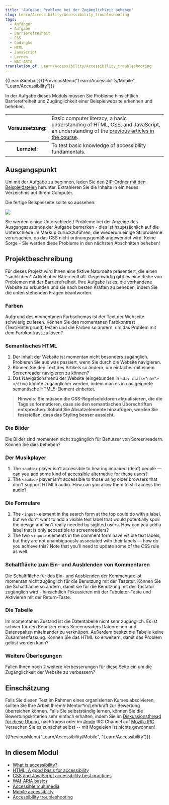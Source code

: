 ```yaml
---
title: 'Aufgabe: Probleme bei der Zugänglichkeit beheben'
slug: Learn/Accessibility/Accessibility_troubleshooting
tags:
  - Anfänger
  - Aufgabe
  - Barrierefreiheit
  - CSS
  - CodingSc
  - HTML
  - JavaScript
  - Lernen
  - WAI-ARIA
translation_of: Learn/Accessibility/Accessibility_troubleshooting
---
```

{{LearnSidebar}}{{PreviousMenu("Learn/Accessibility/Mobile", "Learn/Accessibility")}}

In der Aufgabe dieses Moduls müssen Sie Probleme hinsichtlich Barrierefreiheit und Zugänglichkeit einer Beispielwebsite erkennen und beheben.

<table class="learn-box standard-table">
  <tbody>
    <tr>
      <th scope="row">Voraussetzung:</th>
      <td>
        Basic computer literacy, a basic understanding of HTML, CSS, and
        JavaScript, an understanding of the
        <a href="/en-US/docs/Learn/Accessibility"
          >previous articles in the course</a
        >.
      </td>
    </tr>
    <tr>
      <th scope="row">Lernziel:</th>
      <td>To test basic knowledge of accessibility fundamentals.</td>
    </tr>
  </tbody>
</table>

## Ausgangspunkt

Um mit der Aufgabe zu beginnen, laden Sie den [ZIP-Ordner mit den Beispieldateien](https://github.com/mdn/learning-area/blob/master/accessibility/assessment-start/assessment-files.zip?raw=true) herunter. Extrahieren Sie die Inhalte in ein neues Verzeichnis auf Ihrem Computer.

Die fertige Beispielseite sollte so aussehen:

![](https://mdn.mozillademos.org/files/14555/assessment-site-finished.png)

Sie werden einige Unterschiede / Probleme bei der Anzeige des Ausgangszustands der Aufgabe bemerken - dies ist hauptsächlich auf die Unterschiede im Markup zurückzuführen, die wiederum einige Stilprobleme verursachen, da das CSS nicht ordnungsgemäß angewendet wird. Keine Sorge - Sie werden diese Probleme in den nächsten Abschnitten beheben!

## Projektbeschreibung

Für dieses Projekt wird Ihnen eine fiktive Naturseite präsentiert, die einen "sachlichen" Artikel über Bären enthält. Gegenwärtig gibt es eine Reihe von Problemen mit der Barrierefreiheit. Ihre Aufgabe ist es, die vorhandene Website zu erkunden und sie nach besten Kräften zu beheben, indem Sie die unten stehenden Fragen beantworten.

### Farben

Aufgrund des momentanen Farbschemas ist der Text der Webseite schwierig zu lesen. Können Sie den momentanen Farbkontrast (Text/Hintergrund) testen und die Farben so ändern, um das Problem mit dem Farbkontrast zu lösen?

### Semantisches HTML

1. Der Inhalt der Website ist momentan nicht besonders zugänglich. Probieren Sie aus was passiert, wenn Sie durch die Website navigieren.
2. Können Sie den Text des Artikels so ändern, um einfacher mit einem Screenreader navigieren zu können?
3. Das Navigationsmenü der Website (eingebunden in `<div class="nav"></div>`) könnte zugänglicher werden, indem man es in das geignete semantische HTML5-Element einbettet.

> **Hinweis:** **Sie müssen die CSS-Regelselektoren aktualisieren, die die Tags so formatieren, dass sie den semantischen Überschriften entsprechen. Sobald Sie Absatzelemente hinzufügen, werden Sie feststellen, dass das Styling besser aussieht.**

### Die Bilder

Die Bilder sind momenten nicht zugänglich für Benutzer von Screenreadern. Können Sie dies beheben?

### Der Musikplayer

1. The `<audio>` player isn't accessible to hearing impaired (deaf) people — can you add some kind of accessible alternative for these users?
2. The `<audio>` player isn't accessible to those using older browsers that don't support HTML5 audio. How can you allow them to still access the audio?

### Die Formulare

1. The `<input>` element in the search form at the top could do with a label, but we don't want to add a visible text label that would potentially spoil the design and isn't really needed by sighted users. How can you add a label that is only accessible to screenreaders?
2. The two `<input>` elements in the comment form have visible text labels, but they are not unambiguously associated with their labels — how do you achieve this? Note that you'll need to update some of the CSS rule as well.

### Schaltfläche zum Ein- und Ausblenden von Kommentaren

Die Schaltfläche für das Ein- und Ausblenden der Kommentare ist momentan nicht zugänglich für die Benutzung mit der Tastatur. Können Sie die Schaltfläche so ändern, damit sie für die Benutzung mit der Tastatur zugänglich wird - hinsichtlich Fokussieren mit der Tabulator-Taste und Aktivieren mit der Return-Taste.

### Die Tabelle

Im momentanen Zustand ist die Datentabelle nicht sehr zugänglich. Es ist schwer für den Benutzer eines Screenreaders Datenreihen und Datenspalten miteinander zu verknüpen. Außerdem besitzt die Tabelle keine Zusammenfassung. Können Sie das HTML so erweitern, damit das Problem gelöst werden kann?

### Weitere Überlegungen

Fallen Ihnen noch 2 weitere Verbesserungen für diese Seite ein um die Zugänglichkeit der Website zu verbessern?

## Einschätzung

Falls Sie diesen Test im Rahmen eines organisierten Kurses absolvieren, sollten Sie Ihre Arbeit Ihrem/r Mentor\*in/Lehrkraft zur Bewertung überreichen können. Falls Sie selbstständig lernen, können Sie die Bewertungskriterien sehr einfach erhalten, indem Sie im [Diskussionsthread für diese Übung](https://discourse.mozilla.org/t/accessibility-troubleshooting-assessment/24691), nachfragen oder im [#mdn](irc://irc.mozilla.org/mdn) IRC Channel auf [Mozilla IRC](https://wiki.mozilla.org/IRC). Versuchen Sie es zunächst selbst -- mit Mogeleien ist nichts gewonnen!

{{PreviousMenu("Learn/Accessibility/Mobile", "Learn/Accessibility")}}

## In diesem Modul

- [What is accessibility?](/de/docs/Learn/Accessibility/What_is_accessibility)
- [HTML: A good basis for accessibility](/de/docs/Learn/Accessibility/HTML)
- [CSS and JavaScript accessibility best practices](/de/docs/Learn/Accessibility/CSS_and_JavaScript)
- [WAI-ARIA basics](/de/docs/Learn/Accessibility/WAI-ARIA_basics)
- [Accessible multimedia](/de/docs/Learn/Accessibility/Multimedia)
- [Mobile accessibility](/de/docs/Learn/Accessibility/Mobile)
- [Accessibility troubleshooting](/de/docs/Learn/Accessibility/Accessibility_troubleshooting)
